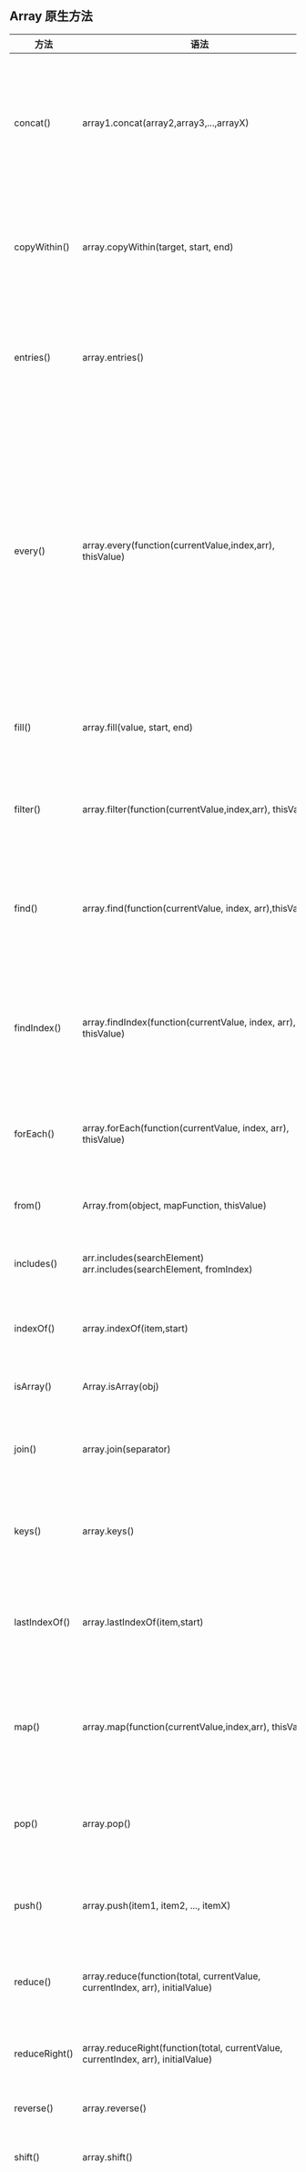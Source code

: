 ## Array 原生方法

| 方法          | 语法                                                                              | 描述                                                                                                                                                         |
| ------------- | --------------------------------------------------------------------------------- | ------------------------------------------------------------------------------------------------------------------------------------------------------------ |
| concat()      | array1.concat(array2,array3,...,arrayX)                                           | 连接两个或更多的数组，并返回结果`不会改变现有的数组，而仅仅会返回被连接数组的一个副本` 。                                                                    |
| copyWithin()  | array.copyWithin(target, start, end)                                              | 从数组的指定位置拷贝元素到数组的另一个指定位置中`会改变原数组`                                                                                               |
| entries()     | array.entries()                                                                   | 返回一个数组的迭代对象，该对象包含数组的键值对 key、value 。                                                                                                 |
| every()       | array.every(function(currentValue,index,arr), thisValue)                          | 方法使用指定函数检测数组中的所有元素：如果数组中检测到有一个元素不满足，则整个表达式返回 false 且剩余的元素不会再进行检测如果所有元素都满足条件，则返回 true |
| fill()        | array.fill(value, start, end)                                                     | 使用一个固定值来填充数组`原数组长度不变，数组改变`                                                                                                           |
| filter()      | array.filter(function(currentValue,index,arr), thisValue)                         | 检测数值元素，并返回符合条件所有元素的数组                                                                                                                   |
| find()        | array.find(function(currentValue, index, arr),thisValue)                          | 返回符合传入测试（函数）条件的`第一个`数组元素空数组不会执行                                                                                                 |
| findIndex()   | array.findIndex(function(currentValue, index, arr), thisValue)                    | 返回符合传入测试（函数）条件的`第一个`数组元素索引，空数组不会执行                                                                                           |
| forEach()     | array.forEach(function(currentValue, index, arr), thisValue)                      | 数组每个元素都执行一次回调函数空数组不会执行                                                                                                                 |
| from()        | Array.from(object, mapFunction, thisValue)                                        | 通过给定的对象中创建一个数组                                                                                                                                 |
| includes()    | arr.includes(searchElement) arr.includes(searchElement, fromIndex)                | 判断一个数组是否包含一个指定的值                                                                                                                             |
| indexOf()     | array.indexOf(item,start)                                                         | 搜索数组中的元素，并返回它所在的位置                                                                                                                         |
| isArray()     | Array.isArray(obj)                                                                | 判断对象是否为数组                                                                                                                                           |
| join()        | array.join(separator)                                                             | 把数组的所有元素放入一个字符串`数组转化字符串`                                                                                                               |
| keys()        | array.keys()                                                                      | 返回数组的可迭代对象，包含原始数组的键(key)                                                                                                                  |
| lastIndexOf() | array.lastIndexOf(item,start)                                                     | 搜索数组中的元素，并返回它最后出现的位置从后往前查找                                                                                                         |
| map()         | array.map(function(currentValue,index,arr), thisValue)                            | 通过指定函数处理数组的每个元素，并返回处理后的数组`不改变原数组`                                                                                             |
| pop()         | array.pop()                                                                       | `删除数组的最后一个元素并返回删除的元素，改变原数组`                                                                                                         |
| push()        | array.push(item1, item2, ..., itemX)                                              | 向数组的末尾添加一个或更多元素，`并返回新的长度`                                                                                                             |
| reduce()      | array.reduce(function(total, currentValue, currentIndex, arr), initialValue)      | 将数组元素计算为一个值（从左到右）                                                                                                                           |
| reduceRight() | array.reduceRight(function(total, currentValue, currentIndex, arr), initialValue) | 将数组元素计算为一个值（从右到左）                                                                                                                           |
| reverse()     | array.reverse()                                                                   | `反转数组的元素顺序`                                                                                                                                         |
| shift()       | array.shift()                                                                     | `删除并返回数组的第一个元素改变原数组` `pop`                                                                                                                 |
| slice()       | array.slice(start, end)                                                           | 选取数组的一部分，并返回一个新数组`不改变原数组`，当索引值为负时，从栈尾向栈顶读取                                                                           |
| some()        | array.some(function(currentValue,index,arr),thisValue)                            | 检测数组元素中是否有元素符合指定条件如果有一个元素满足条件，则表达式返回*true* , 剩余的元素不会再执行检测，如果没有满足条件的元素，则返回 false              |
| sort()        | array.sort(sortfunction)                                                          | 对数组的元素进行排序排序顺序可以是字母或数字，并按升序或降序当数字是按字母顺序排列时"40"将排在"5"前面`改变原数组`                                            |
| splice()      | array.splice(index,howmany,item1,.....,itemX)                                     | `splice() 方法用于添加或删除数组中的元素这种方法会改变原始数组`                                                                                              |
| toString()    | array.toString()                                                                  | 把数组转换为字符串，并返回结果                                                                                                                               |
| unshift()     | array.unshift(item1,item2, ..., itemX)                                            | 向数组的`开头添加`一个或更多元素，并返回新的长度                                                                                                             |
| valueOf()     | array.valueOf()                                                                   | 返回数组对象的原始值                                                                                                                                         |

### 易混记忆

<table>
    <tr>
        <td>push 结尾添加</td>
        <td>unshift 开头添加</td>
    </tr>
    <tr>
        <td>pop 结尾删除</td>
        <td>shift 开头删除</td>
    </tr>
</table>

## 数组处理

-   ### 数组去重
    -   ES6 数组 set 方法 （ES6 推荐）

```javascript
function unique(arr) {
	return Array.from(new Set(arr));
}
var arr = [1, 1, 'true', 'true', true, true, 15, 15, false, false, 'NaN', 0, 0, 'a', 'a', {}, {}];
console.log(unique(arr));
//[1, "true", true, 15, false, undefined, null, NaN, "NaN", 0, "a", {}, {}]
```

-   -   ES5 splice 循环遍历（ES5 推荐）

```javascript

```
